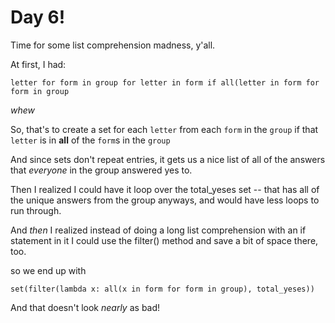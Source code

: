 # Day 6!

Time for some list comprehension madness, y'all.

At first, I had:

```
letter for form in group for letter in form if all(letter in form for form in group
```

_whew_

So, that's to create a set for each `letter` from each `form` in the `group` if that `letter` is in **all** of the `form`s in the `group`

And since sets don't repeat entries, it gets us a nice list of all of the answers that _everyone_ in the group answered yes to.

Then I realized I could have it loop over the total_yeses set -- that has all of the unique answers from the group anyways, and would have less loops to run through.

And _then_ I realized instead of doing a long list comprehension with an if statement in it I could use the filter() method and save a bit of space there, too.

so we end up with

```
set(filter(lambda x: all(x in form for form in group), total_yeses))
```

And that doesn't look _nearly_ as bad!
